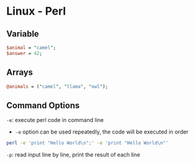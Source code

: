 # Linux - Perl

## Variable

```pl
$animal = "camel";
$answer = 42;
```

## Arrays

```pl
@animals = ("camel", "llama", "owl");
```

## Command Options

`-e`: execute perl code in command line

- `-e` option can be used repeatedly, the code will be executed in order

```sh
perl -e 'print "Hello World\n";' -e 'print "Hello World\n"'
```

`-p`: read input line by line, print the result of each line

